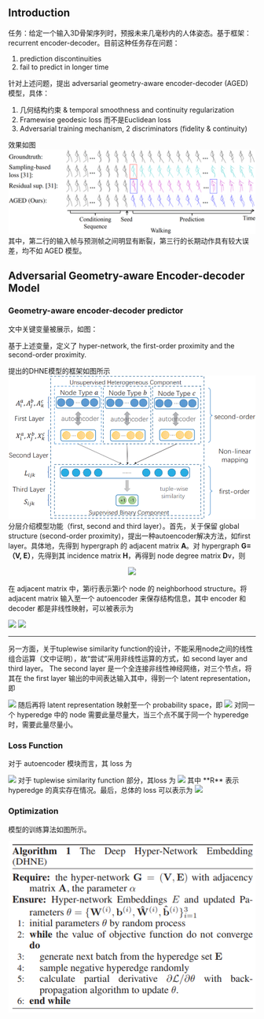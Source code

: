 ## Introduction ##

  任务：给定一个输入3D骨架序列时，预报未来几毫秒内的人体姿态。基于框架：recurrent encoder-decoder。目前这种任务存在问题：
  1. prediction discontinuities
  2. fail to predict in longer time  

针对上述问题，提出 adversarial geometry-aware encoder-decoder (AGED) 模型，具体：
  1. 几何结构约束 & temporal smoothness and continuity regularization
  2. Framewise geodesic loss 而不是Euclidean loss
  3. Adversarial training mechanism, 2 discriminators (fidelity & continuity)
  
效果如图
![image](https://github.com/limaosen0/Paper-Talk/blob/master/paper-note/ECCV2018/Adversarial%20Geometry-Aware%20Human%20Motion%20Prediction/images/fig1.jpg)
其中，第二行的输入帧与预测帧之间明显有断裂，第三行的长期动作具有较大误差，均不如 AGED 模型。

## Adversarial Geometry-aware Encoder-decoder Model ##
### Geometry-aware encoder-decoder predictor ###
文中关键变量被展示，如图：

基于上述变量，定义了 hyper-network, the first-order proximity and the second-order proximity.

提出的DHNE模型的框架如图所示
![image](https://github.com/limaosen0/Paper-Talk/blob/master/paper-note/AAAI2018/Structural_deep_embedding_for_hyper-networks/images/fig2.jpg)
分层介绍模型功能（first, second and third layer）。首先，关于保留 global structure (second-order proximity)，提出一种autoencoder解决方法，如first layer。具体地，先得到 hypergraph 的 adjacent matrix **A**。对 hypergraph **G=（V, E）**，先得到其 incidence matrix **H**，再得到 node degree matrix **D**v，则

<center><img src="http://latex.codecogs.com/gif.latex? \mathbf{A}=\mathbf{HH}^{\rm{T}}-\mathbf{D}_v" /></center>

在 adjacent matrix 中，第i行表示第i个 node 的 neighborhood structure。将 adjacent matrix 输入至一个 autoencoder 来保存结构信息，其中 encoder 和 decoder 都是非线性映射，可以被表示为

<img src="http://latex.codecogs.com/gif.latex? \mathbf{X}_i=\sigma(\mathbf{W}^{(1)}\mathbf{A}_i + \mathbf{b}^{(1)})" />
<img src="http://latex.codecogs.com/gif.latex? \hat{\mathbf{A}}_i=\sigma(\hat{\mathbf{W}}^{(1)}\mathbf{A}_i + \hat{\mathbf{b}}^{(1)})" />

--------
另一方面，关于tuplewise similarity function的设计，不能采用node之间的线性组合运算（文中证明），故“尝试”采用非线性运算的方式，如 second layer and third layer。 The second layer 是一个全连接非线性神经网络，对三个节点，将其在 the first layer 输出的中间表达输入其中，得到一个 latent representation，即

<img src="http://latex.codecogs.com/gif.latex? \mathbf{L}_{ijk}=\sigma(\mathbf{W}_{a}^{(2)}\mathbf{X}_i^a + \mathbf{W}_{b}^{(2)}\mathbf{X}_j^b + \mathbf{W}_{c}^{(2)}\mathbf{X}_k^c + \mathbf{b}^{(2)})" />
随后再将 latent representation 映射至一个 probability space，即

<img src="http://latex.codecogs.com/gif.latex? \mathbf{S}_{ijk} = \mathcal{S}(\mathbf{X}_i^a, \mathbf{X}_j^b, \mathbf{X}_k^c) = \sigma(\mathbf{W}^{(3)}\mathbf{L}_{ijk}+\mathbf{b}^{(3)})" />
对同一个 hyperedge 中的 node 需要此量尽量大，当三个点不属于同一个 hyperedge 时，需要此量尽量小。

### Loss Function ###
对于 autoencoder 模块而言，其 loss 为

<img src="http://latex.codecogs.com/gif.latex? \mathcal{L}_1 = \sum_t\|sign(\mathbf{A}_i^t)\odot(\mathbf{A}_i^t-\hat{\mathbf{A}}_i^t)\|_F^2" />
对于 tuplewise similarity function 部分，其loss 为

<img src="http://latex.codecogs.com/gif.latex? \mathcal{L}_2 = -(\mathbf{R}_{ijk}\log\mathbf{S}_{ijk}+(1-\mathbf{R}_{ijk})\log(1-\mathbf{S}_{ijk}))" />
其中 **R** 表示 hyperedge 的真实存在情况。最后，总体的 loss 可以表示为

<img src="http://latex.codecogs.com/gif.latex? \mathcal{L} = \mathcal{L}_1+\alpha\mathcal{L}_2" />

### Optimization ###
模型的训练算法如图所示。

![image](https://github.com/limaosen0/Paper-Talk/blob/master/paper-note/AAAI2018/Structural_deep_embedding_for_hyper-networks/images/fig3.jpg)
